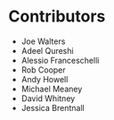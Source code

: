 # Contributors

- Joe Walters
- Adeel Qureshi
- Alessio Franceschelli
- Rob Cooper
- Andy Howell
- Michael Meaney
- David Whitney
- Jessica Brentnall
